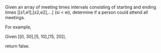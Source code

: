 Given an array of meeting times intervals consisting of starting and ending times [[s1,e1],[s2,e2],...] (si < ei), determine if a person could attend all meetings.

For example,

Given [[0, 30],[5, 10],[15, 20]],

return false.